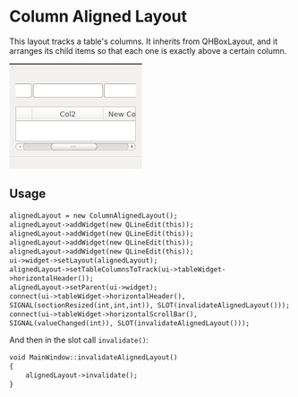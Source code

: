 # Column Aligned Layout

This layout tracks a table's columns. It inherits from QHBoxLayout, and it
arranges its child items so that each one is exactly above a certain column.

![](demo.gif)

## Usage

    alignedLayout = new ColumnAlignedLayout();
    alignedLayout->addWidget(new QLineEdit(this));
    alignedLayout->addWidget(new QLineEdit(this));
    alignedLayout->addWidget(new QLineEdit(this));
    alignedLayout->addWidget(new QLineEdit(this));
    ui->widget->setLayout(alignedLayout);
    alignedLayout->setTableColumnsToTrack(ui->tableWidget->horizontalHeader());
    alignedLayout->setParent(ui->widget);
    connect(ui->tableWidget->horizontalHeader(), SIGNAL(sectionResized(int,int,int)), SLOT(invalidateAlignedLayout()));
    connect(ui->tableWidget->horizontalScrollBar(), SIGNAL(valueChanged(int)), SLOT(invalidateAlignedLayout()));

And then in the slot call `invalidate()`:

    void MainWindow::invalidateAlignedLayout()
    {
        alignedLayout->invalidate();
    }



